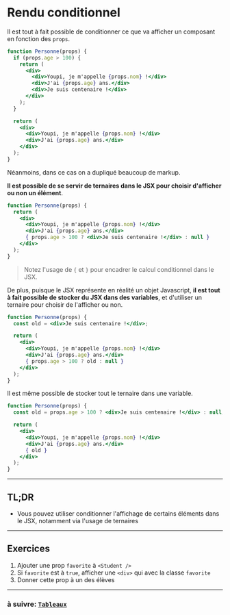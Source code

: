 # Rendu conditionnel

Il est tout à fait possible de conditionner ce que va afficher un composant en fonction des `props`.

```jsx
function Personne(props) {
  if (props.age > 100) {
    return (
      <div>
        <div>Youpi, je m'appelle {props.nom} !</div>
        <div>J'ai {props.age} ans.</div>
        <div>Je suis centenaire !</div>
      </div>
    );
  }

  return (
    <div>
      <div>Youpi, je m'appelle {props.nom} !</div>
      <div>J'ai {props.age} ans.</div>
    </div>
  );
}
```

Néanmoins, dans ce cas on a dupliqué beaucoup de markup.

**Il est possible de se servir de ternaires dans le JSX pour choisir d'afficher ou non un élément**.

```jsx
function Personne(props) {
  return (
    <div>
      <div>Youpi, je m'appelle {props.nom} !</div>
      <div>J'ai {props.age} ans.</div>
      { props.age > 100 ? <div>Je suis centenaire !</div> : null }
    </div>
  );
}
```

> Notez l'usage de `{` et `}` pour encadrer le calcul conditionnel dans le JSX.

De plus, puisque le JSX représente en réalité un objet Javascript, **il est tout à fait possible de stocker du JSX dans des variables**, et d'utiliser un ternaire pour choisir de l'afficher ou non.

```jsx
function Personne(props) {
  const old = <div>Je suis centenaire !</div>;

  return (
    <div>
      <div>Youpi, je m'appelle {props.nom} !</div>
      <div>J'ai {props.age} ans.</div>
      { props.age > 100 ? old : null }
    </div>
  );
}
```

Il est même possible de stocker tout le ternaire dans une variable.

```jsx
function Personne(props) {
  const old = props.age > 100 ? <div>Je suis centenaire !</div> : null;

  return (
    <div>
      <div>Youpi, je m'appelle {props.nom} !</div>
      <div>J'ai {props.age} ans.</div>
      { old }
    </div>
  );
}
```

---

## TL;DR

- Vous pouvez utiliser conditionner l'affichage de certains éléments dans le JSX, notamment via l'usage de ternaires

---

## Exercices

1) Ajouter une prop `favorite` à `<Student />`
2) Si `favorite` est à `true`, afficher une `<div>` qui avec la classe `favorite`
3) Donner cette prop à un des élèves

---

### à suivre: [`Tableaux`](./4_lists.md)
